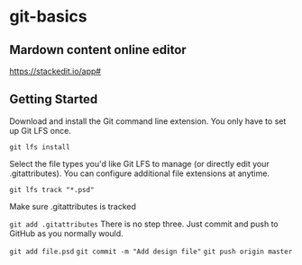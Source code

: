 # git-basics

## Mardown content online editor
https://stackedit.io/app#

## Getting Started

Download and install the Git command line extension. You only have to set up Git LFS once.

`git lfs install`

Select the file types you'd like Git LFS to manage (or directly edit your .gitattributes). You can configure additional file extensions at anytime.

`git lfs track "*.psd"`

Make sure .gitattributes is tracked

`git add .gitattributes`
There is no step three. Just commit and push to GitHub as you normally would.

`git add file.psd`
`git commit -m "Add design file"`
`git push origin master`
